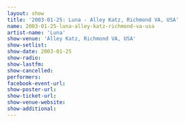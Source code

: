 ```yaml
---
layout: show
title: '2003-01-25: Luna - Alley Katz, Richmond VA, USA'
name: 2003-01-25-luna-alley-katz-richmond-va-usa
artist-name: 'Luna'
show-venue: 'Alley Katz, Richmond VA, USA'
show-setlist: 
show-date: 2003-01-25
show-radio: 
show-lastfm: 
show-cancelled: 
performers: 
facebook-event-url: 
show-poster-url: 
show-ticket-url: 
show-venue-website: 
show-additional: 
---
```


